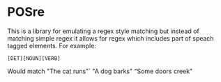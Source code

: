 # POSre

This is a library for emulating a regex style matching but instead of matching simple regex it allows for regex which includes part of speach tagged elements.
For example:
```
[DET][NOUN][VERB]
```

Would match 
"The cat runs"`
"A dog barks"
"Some doors creek"

